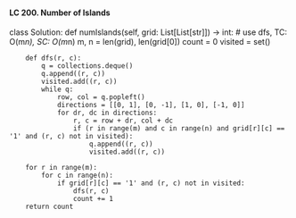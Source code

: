 #### LC 200. Number of Islands
class Solution:
    def numIslands(self, grid: List[List[str]]) -> int:
        # use dfs, TC: O(m*n), SC: O(m*n)
        m, n = len(grid), len(grid[0])
        count = 0
        visited = set()

        def dfs(r, c):
            q = collections.deque()
            q.append((r, c))
            visited.add((r, c))
            while q:
                row, col = q.popleft()
                directions = [[0, 1], [0, -1], [1, 0], [-1, 0]]
                for dr, dc in directions:
                    r, c = row + dr, col + dc
                    if (r in range(m) and c in range(n) and grid[r][c] == '1' and (r, c) not in visited):
                        q.append((r, c))
                        visited.add((r, c))
        
        for r in range(m):
            for c in range(n):
                if grid[r][c] == '1' and (r, c) not in visited:
                    dfs(r, c)
                    count += 1
        return count  